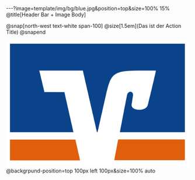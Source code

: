 ---?image=template/img/bg/blue.jpg&position=top&size=100% 15%
@title[Header Bar + Image Body]

@snap[north-west text-white span-100]
@size[1.5em](Das ist der Action Title)
@snapend

![logo](template/img/608px-Volksbank_Logo.svg.png)
@backgrpund-position=top 100px left 100px&size=100% auto
